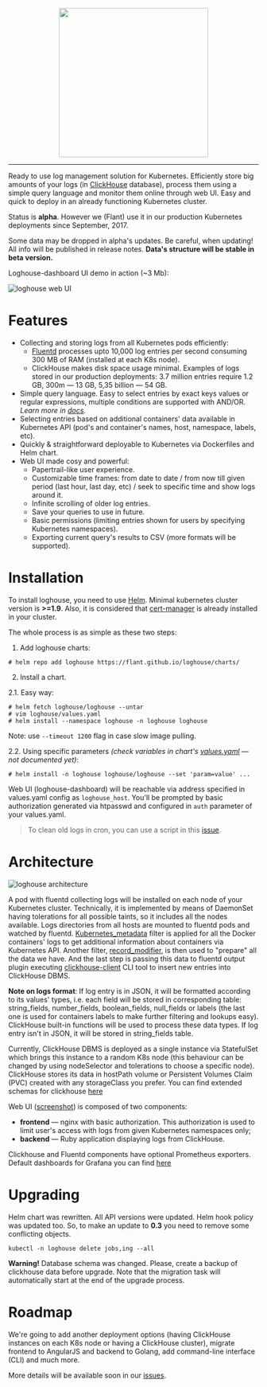 <p align="center">
  <img src="https://cdn.rawgit.com/flant/loghouse/master/docs/logo.png" style="max-height:100%;" height="300">
</p>

___


Ready to use log management solution for Kubernetes. Efficiently store big amounts of your logs (in [ClickHouse](https://github.com/yandex/ClickHouse) database), process them using a simple query language and monitor them online through web UI. Easy and quick to deploy in an already functioning Kubernetes cluster.

Status is **alpha**. However we (Flant) use it in our production Kubernetes deployments since September, 2017.

Some data may be dropped in alpha's updates. Be careful, when updating! All info will be published in release notes. **Data's structure will be stable in beta version.**

Loghouse-dashboard UI demo in action (~3 Mb):

![loghouse web UI](https://cdn.rawgit.com/flant/loghouse/master/docs/web-ui-animated.gif)

# Features

* Collecting and storing logs from all Kubernetes pods efficiently:
  * [Fluentd](https://www.fluentd.org/) processes upto 10,000 log entries per second consuming 300 MB of RAM (installed at each K8s node).
  * ClickHouse makes disk space usage minimal. Examples of logs stored in our production deployments: 3.7 million entries require 1.2 GB, 300m — 13 GB, 5,35 billion — 54 GB.
* Simple query language. Easy to select entries by exact keys values or regular expressions, multiple conditions are supported with AND/OR. *Learn more in [docs](docs/en/query-language.md).*
* Selecting entries based on additional containers' data available in Kubernetes API (pod's and container's names, host, namespace, labels, etc).
* Quickly & straightforward deployable to Kubernetes via Dockerfiles and Helm chart.
* Web UI made cosy and powerful:
  * Papertrail-like user experience.
  * Customizable time frames: from date to date / from now till given period (last hour, last day, etc) / seek to specific time and show logs around it.
  * Infinite scrolling of older log entries.
  * Save your queries to use in future.
  * Basic permissions (limiting entries shown for users by specifying Kubernetes namespaces).
  * Exporting current query's results to CSV (more formats will be supported).

# Installation

To install loghouse, you need to use [Helm](https://github.com/kubernetes/helm). Minimal kubernetes cluster version is **>=1.9**. Also, it is considered that [cert-manager](https://github.com/jetstack/cert-manager) is already installed in your cluster.

The whole process is as simple as these two steps:

1. Add loghouse charts:
```
# helm repo add loghouse https://flant.github.io/loghouse/charts/
```

2. Install a chart.

2.1. Easy way:

```
# helm fetch loghouse/loghouse --untar
# vim loghouse/values.yaml
# helm install --namespace loghouse -n loghouse loghouse
```

Note: use `--timeout 1200` flag in case slow image pulling.

2.2. Using specific parameters *(check variables in chart's [values.yaml](charts/loghouse/values.yaml) — not documented yet)*:

```
# helm install -n loghouse loghouse/loghouse --set 'param=value' ...
```

Web UI (loghouse-dashboard) will be reachable via address specified in values.yaml config as ```loghouse_host```. You'll be prompted by basic authorization generated via htpasswd and configured in ```auth``` parameter of your values.yaml.

> To clean old logs in cron, you can use a script in this [issue](https://github.com/flant/loghouse/issues/42).

# Architecture

![loghouse architecture](docs/architecture.png)

A pod with fluentd collecting logs will be installed on each node of your Kubernetes cluster. Technically, it is implemented by means of DaemonSet having tolerations for all possible taints, so it includes all the nodes available. Logs directories from all hosts are mounted to fluentd pods and watched by fluentd. [Kubernetes_metadata](https://github.com/fabric8io/fluent-plugin-kubernetes_metadata_filter) filter is applied for all the Docker containers' logs to get additional information about containers via Kubernetes API. Another filter, [record_modifier](https://github.com/repeatedly/fluent-plugin-record-modifier), is then used to "prepare" all the data we have. And the last step is passing this data to fluentd output plugin executing [clickhouse-client](https://clickhouse.yandex/docs/en/interfaces/cli.html) CLI tool to insert new entries into ClickHouse DBMS.

**Note on logs format**: If log entry is in JSON, it will be formatted according to its values' types, i.e. each field will be stored in corresponding table: string_fields, number_fields, boolean_fields, null_fields or labels (the last one is used for containers labels to make further filtering and lookups easy). ClickHouse built-in functions will be used to process these data types. If log entry isn't in JSON, it will be stored in string_fields table.

Currently, ClickHouse DBMS is deployed as a single instance via StatefulSet which brings this instance to a random K8s node (this behaviour can be changed by using nodeSelector and tolerations to choose a specific node). ClickHouse stores its data in hostPath volume or Persistent Volumes Claim (PVC) created with any storageClass you prefer. You can find extended schemas for clickhouse [here](docs/en/schemas/README.md)

Web UI ([screenshot](docs/loghouse_interface.png)) is composed of two components:

* **frontend** — nginx with basic authorization. This authorization is used to limit user's access with logs from given Kubernetes namespaces only;
* **backend** — Ruby application displaying logs from ClickHouse.

Clickhouse and Fluentd components have optional Prometheus exporters. Default dashboards for Grafana you can find [here](docs/en/grafana)

# Upgrading

Helm chart was rewritten. All API versions were updated. Helm hook policy was updated too. So, to make an update to **0.3** you need to remove some conflicting objects.

```
kubectl -n loghouse delete jobs,ing --all
```

**Warning!** Database schema was changed. Please, create a backup of clickhouse data before upgrade. Note that the migration task will automatically start at the end of the upgrade process.

# Roadmap

We're going to add another deployment options (having ClickHouse instances on each K8s node or having a ClickHouse cluster), migrate frontend to AngularJS and backend to Golang, add command-line interface (CLI) and much more.

More details will be available soon in our [issues](https://github.com/flant/loghouse/issues).
